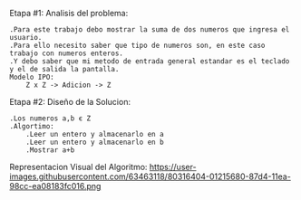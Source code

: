 Etapa #1: Analisis del problema:
	
	.Para este trabajo debo mostrar la suma de dos numeros que ingresa el usuario.
	.Para ello necesito saber que tipo de numeros son, en este caso trabajo con numeros enteros.
	.Y debo saber que mi metodo de entrada general estandar es el teclado y el de salida la pantalla.
	Modelo IPO:
		Z x Z -> Adicion -> Z

Etapa #2: Diseño de la Solucion:
	
	.Los numeros a,b є Z
	.Algortimo:
		.Leer un entero y almacenarlo en a
		.Leer un entero y almacenarlo en b
		.Mostrar a+b
		
   
   Representacion Visual del Algoritmo:
   https://user-images.githubusercontent.com/63463118/80316404-01215680-87d4-11ea-98cc-ea08183fc016.png
